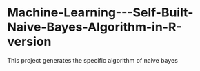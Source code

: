 # Machine-Learning---Self-Built-Naive-Bayes-Algorithm-in-R-version

This project generates the specific algorithm of naive bayes
